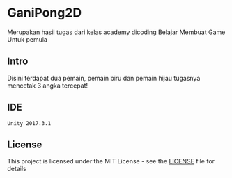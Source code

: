 # GaniPong2D
Merupakan hasil tugas dari kelas academy dicoding
Belajar Membuat Game Untuk pemula

## Intro
Disini terdapat dua pemain, pemain biru dan pemain hijau
tugasnya mencetak 3 angka tercepat!

## IDE

```
Unity 2017.3.1
```

## License
This project is licensed under the MIT License - see the [LICENSE](LICENSE) file for details
